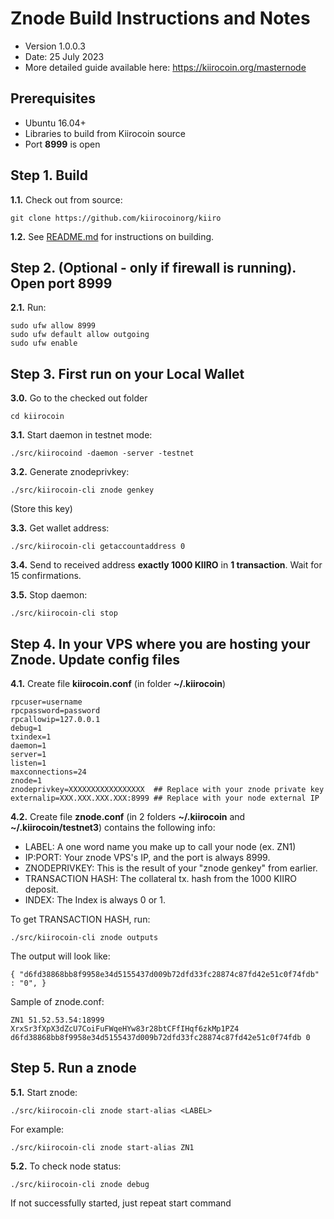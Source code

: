 Znode Build Instructions and Notes
=============================
 - Version 1.0.0.3
 - Date: 25 July 2023
 - More detailed guide available here: https://kiirocoin.org/masternode

Prerequisites
-------------
 - Ubuntu 16.04+
 - Libraries to build from Kiirocoin source
 - Port **8999** is open

Step 1. Build
----------------------
**1.1.**  Check out from source:

    git clone https://github.com/kiirocoinorg/kiiro

**1.2.**  See [README.md](README.md) for instructions on building.

Step 2. (Optional - only if firewall is running). Open port 8999
----------------------
**2.1.**  Run:

    sudo ufw allow 8999
    sudo ufw default allow outgoing
    sudo ufw enable

Step 3. First run on your Local Wallet
----------------------
**3.0.**  Go to the checked out folder

    cd kiirocoin

**3.1.**  Start daemon in testnet mode:

    ./src/kiirocoind -daemon -server -testnet

**3.2.**  Generate znodeprivkey:

    ./src/kiirocoin-cli znode genkey

(Store this key)

**3.3.**  Get wallet address:

    ./src/kiirocoin-cli getaccountaddress 0

**3.4.**  Send to received address **exactly 1000 KIIRO** in **1 transaction**. Wait for 15 confirmations.

**3.5.**  Stop daemon:

    ./src/kiirocoin-cli stop

Step 4. In your VPS where you are hosting your Znode. Update config files
----------------------
**4.1.**  Create file **kiirocoin.conf** (in folder **~/.kiirocoin**)

    rpcuser=username
    rpcpassword=password
    rpcallowip=127.0.0.1
    debug=1
    txindex=1
    daemon=1
    server=1
    listen=1
    maxconnections=24
    znode=1
    znodeprivkey=XXXXXXXXXXXXXXXXX  ## Replace with your znode private key
    externalip=XXX.XXX.XXX.XXX:8999 ## Replace with your node external IP

**4.2.**  Create file **znode.conf** (in 2 folders **~/.kiirocoin** and **~/.kiirocoin/testnet3**) contains the following info:
 - LABEL: A one word name you make up to call your node (ex. ZN1)
 - IP:PORT: Your znode VPS's IP, and the port is always 8999.
 - ZNODEPRIVKEY: This is the result of your "znode genkey" from earlier.
 - TRANSACTION HASH: The collateral tx. hash from the 1000 KIIRO deposit.
 - INDEX: The Index is always 0 or 1.

To get TRANSACTION HASH, run:

    ./src/kiirocoin-cli znode outputs

The output will look like:

    { "d6fd38868bb8f9958e34d5155437d009b72dfd33fc28874c87fd42e51c0f74fdb" : "0", }

Sample of znode.conf:

    ZN1 51.52.53.54:18999 XrxSr3fXpX3dZcU7CoiFuFWqeHYw83r28btCFfIHqf6zkMp1PZ4 d6fd38868bb8f9958e34d5155437d009b72dfd33fc28874c87fd42e51c0f74fdb 0

Step 5. Run a znode
----------------------
**5.1.**  Start znode:

    ./src/kiirocoin-cli znode start-alias <LABEL>

For example:

    ./src/kiirocoin-cli znode start-alias ZN1

**5.2.**  To check node status:

    ./src/kiirocoin-cli znode debug

If not successfully started, just repeat start command
